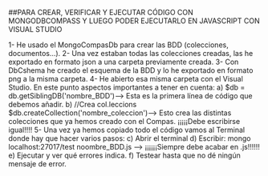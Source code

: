   ##PARA CREAR, VERIFICAR Y EJECUTAR  CÓDIGO CON MONGODBCOMPASS Y LUEGO PODER EJECUTARLO EN JAVASCRIPT CON VISUAL STUDIO

1- He usado el MongoCompasDb para crear las BDD (colecciones, documentos...).
2- Una vez estaban todas las colecciones creadas, las he exportado en formato json a una carpeta previamente creada.
3- Con DbCshema he creado el esquema de la BDD y lo he exportado en formato png a la misma carpeta.
4- He abierto esa misma carpeta con el Visual Studio. En este punto aspectos importantes a tener en cuenta:
  a) $db = db.getSiblingDB('nombre_BDD')--> Esta es la primera línea de código que debemos añadir. 
  b) //Crea col.leccions
   $db.createCollection('nombre_coleccion')--> Esto crea las distintas colecciones que ya hemos creado con el Compas. ¡¡¡¡¡Debe escribirse igual!!!!
5- Una vez ya hemos copiado todo el código vamos al Terminal donde hay que hacer varios pasos:
  c)	Abrir el terminal
  d)	Escribir: mongo localhost:27017/test noombre_BDD.js --> ¡¡¡¡¡¡Siempre debe acabar en .js!!!!!!
  e)	Ejecutar y ver qué errores indica.
  f) Testear hasta que no dé ningún mensaje de error.

